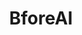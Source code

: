 ---
layout: startup_page
title: "BforeAI"
id: "bfore.ai"
permalink: "/bforeaibfore.ai04122025/"
website: "https://bfore.ai/"
funding_round: "Series B"
funding_amount: "$10M"
investors: "Titanium Ventures, SYN Ventures, Karista, Addendum Capital"
about: "BforeAI provides a predictive attack intelligence and digital risk protection solution called PreCrime. The platform uses behavioral AI to predict and prevent cyberattacks, offering a faster and more accurate solution than reactive methods. Its unique value proposition is its ability to preempt attacks before they occur, minimizing damage and improving security."
markets: "Cybersecurity, Artificial Intelligence (AI), Information Technology, Software"
hq: "New York City, New York, United States"
founded_year: "2020"
linkedin: "https://www.linkedin.com/company/bforeai"
twitter: "https://twitter.com/bforeai"
instagram: ""
facebook: ""
crunchbase: "https://www.crunchbase.com/organization/bfore-ai"
pitchbook: "https://pitchbook.com/profiles/company/471227-95"

# SEO Optimization
meta_title: "BforeAI - Series B Funding ($10M)"
meta_description: "BforeAI, BforeAI provides a predictive attack intelligence and digital risk protection solution called PreCrime. The platform uses behavioral AI to predict and..."
meta_keywords: "BforeAI, Cybersecurity, Artificial Intelligence (AI), Information Technology, Software, Series B funding"
canonical_url: "https://pkprojectstartups.github.io/projectstartups.com/bforeaibfore.ai04122025/"
---